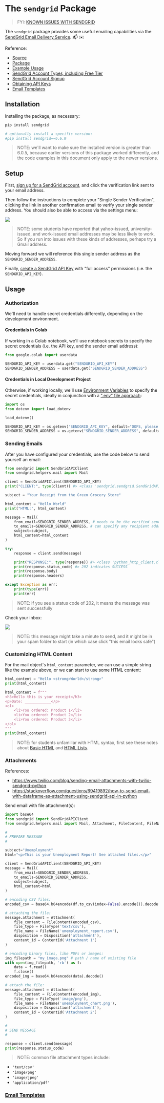 # The `sendgrid` Package

> FYI: [KNOWN ISSUES WITH SENDGRID](https://github.com/prof-rossetti/intro-to-python/issues/41)

The `sendgrid` package provides some useful emailing capabilities via the [SendGrid Email Delivery Service](https://sendgrid.com/solutions/email-api/). :mailbox_with_mail: :envelope:

Reference:

  + [Source](https://github.com/sendgrid/sendgrid-python)
  + [Package](https://pypi.python.org/pypi/sendgrid)
  + [Example Usage](https://github.com/sendgrid/sendgrid-python/blob/master/examples/helpers/mail/mail_example.py)
  + [SendGrid Account Types, including Free Tier](https://sendgrid.com/pricing/)
  + [SendGrid Account Signup](https://signup.sendgrid.com/)
  + [Obtaining API Keys](https://app.sendgrid.com/settings/api_keys)
  + [Email Templates](https://sendgrid.com/docs/ui/sending-email/how-to-send-an-email-with-dynamic-transactional-templates/)


## Installation

Installing the package, as necessary:

```sh
pip install sendgrid

# optionally install a specific version:
#pip install sendgrid==6.6.0
```

> NOTE: we'll want to make sure the installed version is greater than 6.0.5, because earlier versions of this package worked differently, and the code examples in this document only apply to the newer versions.

## Setup

First, [sign up for a SendGrid account](https://signup.sendgrid.com/), and click the verification link sent to your email address.

Then follow the instructions to complete your "Single Sender Verification", clicking the link in another confirmation email to verify your single sender address. You should also be able to access via the settings menu:

![](https://user-images.githubusercontent.com/1328807/85074750-0cb54c00-b18b-11ea-940f-769cbcde53ad.png)

> NOTE: some students have reported that yahoo-issued, university-issued, and work-issued email addresses may be less likely to work. So if you run into issues with these kinds of addresses, perhaps try a Gmail address.

Moving forward we will reference this single sender address as the `SENDGRID_SENDER_ADDRESS`.

Finally, [create a SendGrid API Key](https://app.sendgrid.com/settings/api_keys) with "full access" permissions (i.e. the `SENDGRID_API_KEY`).

## Usage

### Authorization


We'll need to handle secret credentials differently, depending on the development environment.

#### Credentials in Colab

If working in a Colab notebook, we'll use notebook secrets to specify the secret credentials (i.e. the API key, and the sender email address):

```py
from google.colab import userdata

SENDGRID_API_KEY = userdata.get("SENDGRID_API_KEY")
SENDGRID_SENDER_ADDRESS = userdata.get("SENDGRID_SENDER_ADDRESS")
```

#### Credentials in Local Development Project

Otherwise, if working locally, we'll use [Environment Variables](/notes/environment-variables/README.md) to specify the secret credentials, ideally in conjunction with a [".env" file approach](/notes/python/packages/dotenv.md):

```py
import os
from dotenv import load_dotenv

load_dotenv()

SENDGRID_API_KEY = os.getenv("SENDGRID_API_KEY", default="OOPS, please set env var called 'SENDGRID_API_KEY'")
SENDGRID_SENDER_ADDRESS = os.getenv("SENDGRID_SENDER_ADDRESS", default="OOPS, please set env var called 'SENDGRID_SENDER_ADDRESS'")
```


### Sending Emails

After you have configured your credentials, use the code below to send yourself an email:

```py
from sendgrid import SendGridAPIClient
from sendgrid.helpers.mail import Mail

client = SendGridAPIClient(SENDGRID_API_KEY)
print("CLIENT:", type(client)) #> <class 'sendgrid.sendgrid.SendGridAPIClient>

subject = "Your Receipt from the Green Grocery Store"

html_content = "Hello World"
print("HTML:", html_content)

message = Mail(
    from_email=SENDGRID_SENDER_ADDRESS, # needs to be the verified sender address
    to_emails=SENDGRID_SENDER_ADDRESS, # can specify any recipient address, but self-sending here for demo purposes
    subject=subject,
    html_content=html_content
)

try:
    response = client.send(message)

    print("RESPONSE:", type(response)) #> <class 'python_http_client.client.Response'>
    print(response.status_code) #> 202 indicates SUCCESS
    print(response.body)
    print(response.headers)

except Exception as err:
    print(type(err))
    print(err)

```

> NOTE: if you see a status code of 202, it means the message was sent successfully

Check your inbox:

![](/img/notes/python/packages/sendgrid/email-screenshot.png)

> NOTE: this message might take a minute to send, and it might be in your spam folder to start (in which case click "this email looks safe")


### Customizing HTML Content

For the mail object's `html_content` parameter, we can use a simple string like the example above, or we can start to use some HTML content:

```py
html_content = "Hello <strong>World</strong>"
print(html_content)
```

```py
html_content = f"""
<h3>Hello this is your receipt</h3>
<p>Date: ____________</p>
<ol>
    <li>You ordered: Product 1</li>
    <li>You ordered: Product 2</li>
    <li>You ordered: Product 3</li>
</ol>
"""
print(html_content)
```

> NOTE: for students unfamiliar with HTML syntax, first see these notes about [Basic HTML](https://www.w3schools.com/html/html_basic.asp) and [HTML Lists](https://www.w3schools.com/html/html_lists.asp).

### Attachments

References:
  + https://www.twilio.com/blog/sending-email-attachments-with-twilio-sendgrid-python
  + https://stackoverflow.com/questions/69419892/how-to-send-email-with-dataframe-as-attachment-using-sendgrid-api-in-python

Send email with file attachment(s):

```py
import base64
from sendgrid import SendGridAPIClient
from sendgrid.helpers.mail import Mail, Attachment, FileContent, FileName, FileType, Disposition, ContentId

#
# PREPARE MESSAGE
#

subject="Unemployment"
html="<p>This is your Unemployment Report! See attached files.</p>"

client = SendGridAPIClient(SENDGRID_API_KEY)
message = Mail(
    from_email=SENDGRID_SENDER_ADDRESS,
    to_emails=SENDGRID_SENDER_ADDRESS,
    subject=subject,
    html_content=html
)

# encoding CSV files:
encoded_csv = base64.b64encode(df.to_csv(index=False).encode()).decode()

# attaching the file:
message.attachment = Attachment(
    file_content = FileContent(encoded_csv),
    file_type = FileType('text/csv'),
    file_name = FileName('unemployment_report.csv'),
    disposition = Disposition('attachment'),
    content_id = ContentId('Attachment 1')
)

# encoding binary files, like PDFs or images:
img_filepath = "my_image.png" # path / name of existing file
with open(img_filepath, 'rb') as f:
    data = f.read()
    f.close()
encoded_img = base64.b64encode(data).decode()

# attach the file:
message.attachment = Attachment(
    file_content = FileContent(encoded_img),
    file_type = FileType('image/png'),
    file_name = FileName('unemployment_chart.png'),
    disposition = Disposition('attachment'),
    content_id = ContentId('Attachment 2')
)

#
# SEND MESSAGE
#

response = client.send(message)
print(response.status_code)
```

> NOTE: common file attachment types include:
  + `'text/csv'`
  + `'image/png'`
  + `'image/jpeg'`
  + `'application/pdf'`



### [Email Templates](sendgrid/email-templates.md)
